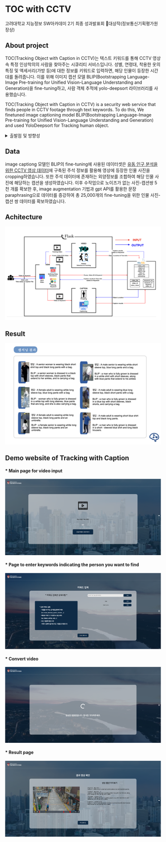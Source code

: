 # TOC with CCTV
고려대학교 지능정보 SW아카데미 2기 최종 성과발표회 🥇대상작(정보통신기획평가원장상)

## About project
TOC(Tracking Object with Caption in CCTV)는 텍스트 키워드를 통해 CCTV 영상 속 특정 인상착의의 사람을 찾아주는 시큐리티 서비스입니다. 성별, 연령대, 착용한 옷의 특징 및 액세서리(가방 등)에 대한 정보를 키워드로 입력하면, 해당 인물이 등장한 시간대를 돌려줍니다.
이를 위해 이미지 캡션 모델 BLIP(Bootstrapping Language-Image Pre-training for Unified Vision-Language Understanding and Generation)을 fine-tuning하고, 사람 객체 추적에 yolo-deepsort 라이브러리를 사용했습니다.

TOC(Tracking Object with Caption in CCTV) is a security web service that finds people in CCTV footage through text keywords.
To do this, We finetuned image captioning model BLIP(Bootstrapping Language-Image Pre-training for Unified Vision-Language Understanding and Generation) and used YoloDeepsort for Tracking human object.

<details>
 <summary>출발점 및 방향성</summary>
 
 ### 문제 발견
   - CCTV 영상을 통해 실종자, 범죄 용의자에 대한 단서를 찾기 위해서는 영상자료를 전부 살펴보아야함
   - 방대한 녹화 영상을 사람이 하나하나 살펴보는 방식의 대응은 많은 시간 비용이 들어 비효율적  
 
 ### 문제 정의 및 솔루션
 - 영상 속 인물의 시각적 단서(인상착의 등)을 텍스트로 변환하여, 기존의 텍스트 검색을 적용하여 원하는 인물을 빠르게 찾고자 하는 문제로 재정의
 - 그러나 dense video captioning 및 dense image captiong의 현실적 성능과 컴퓨팅 리소스의 문제 발생
 - 인물 추적을 위한 yolo-deepsort 라이브러리와, 추적된 인물에 대한 image captioning을 수행하는 BLIP 모델을 결합하여 서비스 구축
</details>

## Data
image captiong 모델인 BLIP의 fine-tuning에 사용된 데이터셋은 [유동 인구 분석을 위한 CCTV 영상 데이터](https://www.aihub.or.kr/aihubdata/data/view.do?currMenu=115&topMenu=100&aihubDataSe=realm&dataSetSn=489)에 구축된 주석 정보를 활용해 영상에 등장한 인물 사진을 cropping하였습니다. 또한 주석 데이터에 존재하는 외양정보를 조합하여 해당 인물 사진에 해당하는 캡션을 생성하였습니다. 이후 수작업으로 노이즈가 없는 사진-캡션쌍 5천 개를 확보한 후, image augmentation 기법과 gpt API를 활용한 문장 paraphrasing으로 데이터를 증강하여 총 25,000개의 fine-tuning을 위한 인물 사진-캡션 쌍 데이터를 확보하였습니다.

## Achitecture
<p align="center"><img src="web/www/static/preview/system_overview.png"\></p>

## Result
<p align="center"><img src="web/www/static/preview/result_preview.png"\></p>

## Demo website of Tracking with Caption
#### * Main page for video input
<p align="center"><img src="web/www/static/preview/video.png"\></p>

#### * Page to enter keywords indicating the person you want to find
<p align="center"><img src="web/www/static/preview/keyword.png"\></p>

#### * Convert video
<p align="center"><img src="web/www/static/preview/loading.png"\></p>

#### * Result page
<p align="center"><img src="web/www/static/preview/result.png"\></p>
